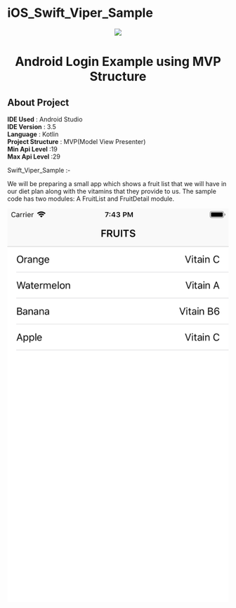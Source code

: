 # iOS_Swift_Viper_Sample
<p align="center"><img src="https://www.netsetsoftware.com/images2/logonetset.png"></p>
<h1 align="center">Android Login Example using MVP Structure</h1>

## About Project
<b>IDE Used</b> : Android Studio<br>
<b>IDE Version</b>  : 3.5<br>
<b>Language</b> : Kotlin<br>
<b>Project Structure</b> : MVP(Model View Presenter)<br>
<b>Min Api Level</b> :19<br>
<b>Max Api Level</b> :29<br>

Swift_Viper_Sample :- 

We will be preparing a small app which shows a fruit list that we will have in our diet plan along with the vitamins that they provide to us.
The sample code has two modules: A FruitList and FruitDetail module.


![alt text](https://raw.githubusercontent.com/Mprogrammer2020/iOS_Swift_Viper_Sample/master/sample.png)
